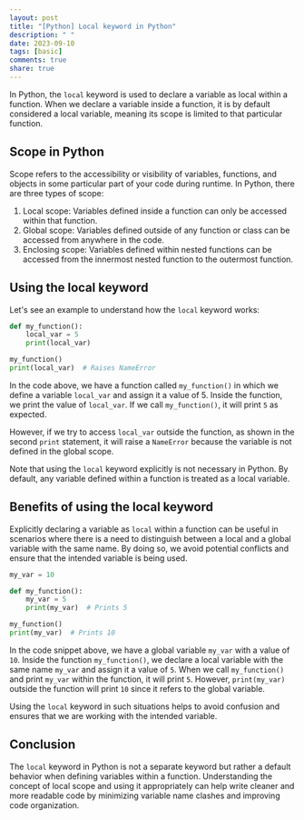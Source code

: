 ```yaml
---
layout: post
title: "[Python] Local keyword in Python"
description: " "
date: 2023-09-10
tags: [basic]
comments: true
share: true
---
```


In Python, the `local` keyword is used to declare a variable as local within a function. When we declare a variable inside a function, it is by default considered a local variable, meaning its scope is limited to that particular function.

## Scope in Python

Scope refers to the accessibility or visibility of variables, functions, and objects in some particular part of your code during runtime. In Python, there are three types of scope:

1. Local scope: Variables defined inside a function can only be accessed within that function.
2. Global scope: Variables defined outside of any function or class can be accessed from anywhere in the code.
3. Enclosing scope: Variables defined within nested functions can be accessed from the innermost nested function to the outermost function.

## Using the local keyword

Let's see an example to understand how the `local` keyword works:

```python
def my_function():
    local_var = 5
    print(local_var)

my_function()
print(local_var)  # Raises NameError
```

In the code above, we have a function called `my_function()` in which we define a variable `local_var` and assign it a value of 5. Inside the function, we print the value of `local_var`. If we call `my_function()`, it will print `5` as expected.

However, if we try to access `local_var` outside the function, as shown in the second `print` statement, it will raise a `NameError` because the variable is not defined in the global scope.

Note that using the `local` keyword explicitly is not necessary in Python. By default, any variable defined within a function is treated as a local variable.

## Benefits of using the local keyword

Explicitly declaring a variable as `local` within a function can be useful in scenarios where there is a need to distinguish between a local and a global variable with the same name. By doing so, we avoid potential conflicts and ensure that the intended variable is being used.

```python
my_var = 10

def my_function():
    my_var = 5
    print(my_var)  # Prints 5

my_function()
print(my_var)  # Prints 10
```

In the code snippet above, we have a global variable `my_var` with a value of `10`. Inside the function `my_function()`, we declare a local variable with the same name `my_var` and assign it a value of `5`. When we call `my_function()` and print `my_var` within the function, it will print `5`. However, `print(my_var)` outside the function will print `10` since it refers to the global variable.

Using the `local` keyword in such situations helps to avoid confusion and ensures that we are working with the intended variable.

## Conclusion

The `local` keyword in Python is not a separate keyword but rather a default behavior when defining variables within a function. Understanding the concept of local scope and using it appropriately can help write cleaner and more readable code by minimizing variable name clashes and improving code organization.